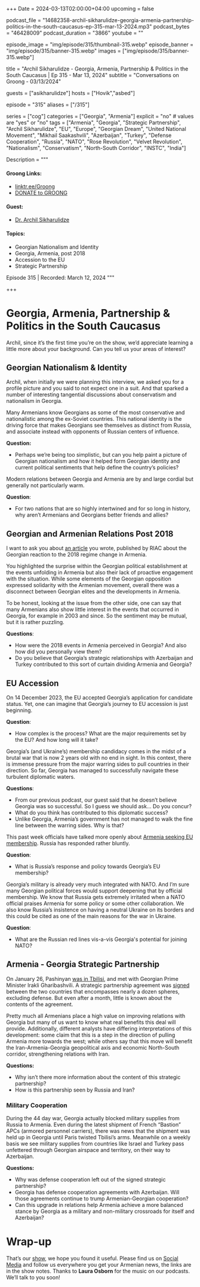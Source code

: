 +++
Date = 2024-03-13T02:00:00+04:00
upcoming = false

podcast_file = "14682358-archil-sikharulidze-georgia-armenia-partnership-politics-in-the-south-caucasus-ep-315-mar-13-2024.mp3"
podcast_bytes = "46428009"
podcast_duration = "3866"
youtube = ""

episode_image = "img/episode/315/thumbnail-315.webp"
episode_banner = "img/episode/315/banner-315.webp"
images = ["img/episode/315/banner-315.webp"]

title = "Archil Sikharulidze - Georgia, Armenia, Partnership & Politics in the South Caucasus | Ep 315 - Mar 13, 2024"
subtitle = "Conversations on Groong - 03/13/2024"

guests = ["asikharulidze"]
hosts = ["Hovik","asbed"]

episode = "315"
aliases = ["/315"]

series = ["cog"]
categories = ["Georgia", "Armenia"]
explicit = "no" # values are "yes" or "no"
tags = ["Armenia", "Georgia", "Strategic Partnership", "Archil Sikharulidze", "EU", "Europe", "Georgian Dream", "United National Movement", "Mikhail Saakashvili", "Azerbaijan", "Turkey", "Defense Cooperation", "Russia", "NATO", "Rose Revolution", "Velvet Revolution", "Nationalism", "Conservatism", "North-South Corridor", "INSTC", "India"]

Description = """

#### Groong Links:
* [linktr.ee/Groong](https://linktr.ee/groong)
* [DONATE to GROONG](https://podcasts.groong.org/donate)

#### Guest:
* [Dr. Archil Sikharulidze](/guest/asikharulidze)

#### Topics:
* Georgian Nationalism and Identity
* Georgia, Armenia, post 2018
* Accession to the EU
* Strategic Partnership


Episode 315 | Recorded: March 12, 2024
"""

+++

# Georgia, Armenia, Partnership & Politics in the South Caucasus

Archil, since it’s the first time you’re on the show, we’d appreciate learning a little more about your background. Can you tell us your areas of interest?


## Georgian Nationalism & Identity

Archil, when initially we were planning this interview, we asked you for a profile picture and you said to not expect one in a suit. And that sparked a number of interesting tangential discussions about conservatism and nationalism in Georgia.

Many Armenians know Georgians as some of the most conservative and nationalistic among the ex-Soviet countries. This national identity is the driving force that makes Georgians see themselves as distinct from Russia, and associate instead with opponents of Russian centers of influence.

**Question:**

* Perhaps we’re being too simplistic, but can you help paint a picture of Georgian nationalism and how it helped form Georgian identity and current political sentiments that help define the country’s policies?

Modern relations between Georgia and Armenia are by and large cordial but generally not particularly warm.

**Question**:
* For two nations that are so highly intertwined and for so long in history, why aren’t Armenians and Georgians better friends and allies?


## Georgian and Armenian Relations Post 2018

I want to ask you about [an article](https://russiancouncil.ru/en/blogs/archil-sikharulidze/a-reaction-and-a-reasoning-of-georgian-political-establishments-backla/) you wrote, published by RIAC about the Georgian reaction to the 2018 regime change in Armenia.

You highlighted the surprise within the Georgian political establishment at the events unfolding in Armenia but also their lack of proactive engagement with the situation. While some elements of the Georgian opposition expressed solidarity with the Armenian movement, overall there was a disconnect between Georgian elites and the developments in Armenia. 

To be honest, looking at the issue from the other side, one can say that many Armenians also show little interest in the events that occurred in Georgia, for example in 2003 and since. So the sentiment may be mutual, but it is rather puzzling.

**Questions**:
* How were the 2018 events in Armenia perceived in Georgia? And also how did you personally view them?
* Do you believe that Georgia’s strategic relationships with Azerbaijan and Turkey contributed to this sort of curtain dividing Armenia and Georgia?


## EU Accession

On 14 December 2023, the EU accepted Georgia’s application for candidate status. Yet, one can imagine that Georgia’s journey to EU accession is just beginning.

**Question**:
* How complex is the process? What are the major requirements set by the EU? And how long will it take?

Georgia’s (and Ukraine’s) membership candidacy comes in the midst of a brutal war that is now 2 years old with no end in sight. In this context, there is immense pressure from the major warring sides to pull countries in their direction. So far, Georgia has managed to successfully navigate these turbulent diplomatic waters.

**Questions**:
* From our previous podcast, our guest said that he doesn’t believe Georgia was so successful. So I guess we should ask… Do you concur?
* What do you think has contributed to this diplomatic success?
* Unlike Georgia, Armenia’s government has not managed to walk the fine line between the warring sides. Why is that?

This past week officials have talked more openly about [Armenia seeking EU membership](https://www.azatutyun.am/a/32857045.html). Russia has responded rather bluntly.

**Question**:
* What is Russia’s response and policy towards Georgia’s EU membership?

Georgia’s military is already very much integrated with NATO. And I’m sure many Georgian political forces would support deepening that by official membership. We know that Russia gets extremely irritated when a NATO official praises Armenia for some policy or some other collaboration. We also know Russia’s insistence on having a neutral Ukraine on its borders and this could be cited as one of the main reasons for the war in Ukraine.

**Question**:
* What are the Russian red lines vis-a-vis Georgia's potential for joining NATO?


## Armenia - Georgia Strategic Partnership

On January 26, Pashinyan [was in Tbilisi](https://civil.ge/archives/579098#:~:text=The%20Armenian%20delegation%20headed%20by,his%20Georgian%20counterpart%20Irakli%20Garibashvili.), and met with Georgian Prime Minister Irakli Gharibashvili. A strategic partnership agreement was [signed](https://jam-news.net/armenia-georgia-strategic-partnership-step-forward-or-formality/) between the two countries that encompasses nearly a dozen spheres, excluding defense. But even after a month, little is known about the contents of the agreement.

Pretty much all Armenians place a high value on improving relations with Georgia but many of us want to know what real benefits this deal will provide. Additionally, different analysts have differing interpretations of this development: some claim that this is a step in the direction of pulling Armenia more towards the west; while others say that this move will benefit the Iran-Armenia-Georgia geopolitical axis and economic North-South corridor, strengthening relations with Iran.

**Questions:**
* Why isn’t there more information about the content of this strategic partnership?
* How is this partnership seen by Russia and Iran?


### Military Cooperation

During the 44 day war, Georgia actually blocked military supplies from Russia to Armenia. Even during the latest shipment of French “Bastion” APCs (armored personnel carriers), there was news that the shipment was held up in Georgia until Paris twisted Tbilisi’s arms. Meanwhile on a weekly basis we see military supplies from countries like Israel and Turkey pass unfettered through Georgian airspace and territory, on their way to Azerbaijan.

**Questions:**
* Why was defense cooperation left out of the signed strategic partnership?
* Georgia has defense cooperation agreements with Azerbaijan. Will those agreements continue to trump Armenian-Georgian cooperation?
* Can this upgrade in relations help Armenia achieve a more balanced stance by Georgia as a military and non-military crossroads for itself and Azerbaijan?


# Wrap-up

That’s our [show](https://podcasts.groong.org/), we hope you found it useful. Please find us on [Social Media](https://lintr.ee/groong) and follow us everywhere you get your Armenian news, the links are in the show notes.
Thanks to **Laura Osborn** for the music on our podcasts. We’ll talk to you soon!
